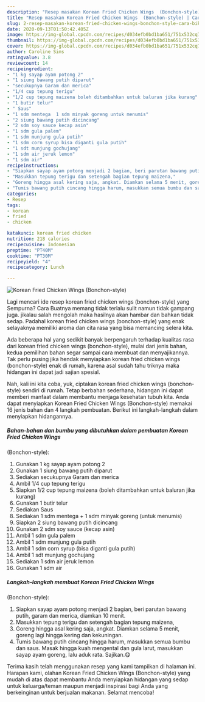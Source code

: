 ```yaml
---
description: "Resep masakan Korean Fried Chicken Wings  (Bonchon-style) | Cara Bikin Korean Fried Chicken Wings  (Bonchon-style) Yang Menggugah Selera"
title: "Resep masakan Korean Fried Chicken Wings  (Bonchon-style) | Cara Bikin Korean Fried Chicken Wings  (Bonchon-style) Yang Menggugah Selera"
slug: 2-resep-masakan-korean-fried-chicken-wings-bonchon-style-cara-bikin-korean-fried-chicken-wings-bonchon-style-yang-menggugah-selera
date: 2020-09-13T01:50:42.405Z
image: https://img-global.cpcdn.com/recipes/d034efb0bd1ba651/751x532cq70/korean-fried-chicken-wings-bonchon-style-foto-resep-utama.jpg
thumbnail: https://img-global.cpcdn.com/recipes/d034efb0bd1ba651/751x532cq70/korean-fried-chicken-wings-bonchon-style-foto-resep-utama.jpg
cover: https://img-global.cpcdn.com/recipes/d034efb0bd1ba651/751x532cq70/korean-fried-chicken-wings-bonchon-style-foto-resep-utama.jpg
author: Caroline Sims
ratingvalue: 3.8
reviewcount: 14
recipeingredient:
- "1 kg sayap ayam potong 2"
- "1 siung bawang putih diparut"
- "secukupnya Garam dan merica"
- "1/4 cup tepung terigu"
- "1/2 cup tepung maizena boleh ditambahkan untuk baluran jika kurang"
- "1 butir telur"
- " Saus"
- "1 sdm mentega  1 sdm minyak goreng untuk menumis"
- "2 siung bawang putih dicincang"
- "2 sdm soy sauce kecap asin"
- "1 sdm gula palem"
- "1 sdm munjung gula putih"
- "1 sdm corn syrup bisa diganti gula putih"
- "1 sdt munjung gochujang"
- "1 sdm air jeruk lemon"
- "1 sdm air"
recipeinstructions:
- "Siapkan sayap ayam potong menjadi 2 bagian, beri parutan bawang putih, garam dan merica, diamkan 10 menit."
- "Masukkan tepung terigu dan setengah bagian tepung maizena,"
- "Goreng hingga asal kering saja, angkat. Diamkan selama 5 menit, goreng lagi hingga kering dan kekuningan."
- "Tumis bawang putih cincang hingga harum, masukkan semua bumbu dan saus. Masak hingga kuah mengental dan gula larut, masukkan sayap ayam goreng, lalu aduk rata. Sajikan.😋"
categories:
- Resep
tags:
- korean
- fried
- chicken

katakunci: korean fried chicken 
nutrition: 218 calories
recipecuisine: Indonesian
preptime: "PT40M"
cooktime: "PT30M"
recipeyield: "4"
recipecategory: Lunch

---
```



![Korean Fried Chicken Wings 
(Bonchon-style)](https://img-global.cpcdn.com/recipes/d034efb0bd1ba651/751x532cq70/korean-fried-chicken-wings-bonchon-style-foto-resep-utama.jpg)

Lagi mencari ide resep korean fried chicken wings 
(bonchon-style) yang Sempurna? Cara Buatnya memang tidak terlalu sulit namun tidak gampang juga. jikalau salah mengolah maka hasilnya akan hambar dan bahkan tidak sedap. Padahal korean fried chicken wings 
(bonchon-style) yang enak selayaknya memiliki aroma dan cita rasa yang bisa memancing selera kita.



Ada beberapa hal yang sedikit banyak berpengaruh terhadap kualitas rasa dari korean fried chicken wings 
(bonchon-style), mulai dari jenis bahan, kedua pemilihan bahan segar sampai cara membuat dan menyajikannya. Tak perlu pusing jika hendak menyiapkan korean fried chicken wings 
(bonchon-style) enak di rumah, karena asal sudah tahu triknya maka hidangan ini dapat jadi sajian spesial.


Nah, kali ini kita coba, yuk, ciptakan korean fried chicken wings 
(bonchon-style) sendiri di rumah. Tetap berbahan sederhana, hidangan ini dapat memberi manfaat dalam membantu menjaga kesehatan tubuh kita. Anda dapat menyiapkan Korean Fried Chicken Wings 
(Bonchon-style) memakai 16 jenis bahan dan 4 langkah pembuatan. Berikut ini langkah-langkah dalam menyiapkan hidangannya.

<!--inarticleads1-->

##### Bahan-bahan dan bumbu yang dibutuhkan dalam pembuatan Korean Fried Chicken Wings 
(Bonchon-style):

1. Gunakan 1 kg sayap ayam potong 2
1. Gunakan 1 siung bawang putih diparut
1. Sediakan secukupnya Garam dan merica
1. Ambil 1/4 cup tepung terigu
1. Siapkan 1/2 cup tepung maizena (boleh ditambahkan untuk baluran jika kurang)
1. Gunakan 1 butir telur
1. Sediakan  Saus
1. Sediakan 1 sdm mentega + 1 sdm minyak goreng (untuk menumis)
1. Siapkan 2 siung bawang putih dicincang
1. Gunakan 2 sdm soy sauce (kecap asin)
1. Ambil 1 sdm gula palem
1. Ambil 1 sdm munjung gula putih
1. Ambil 1 sdm corn syrup (bisa diganti gula putih)
1. Ambil 1 sdt munjung gochujang
1. Sediakan 1 sdm air jeruk lemon
1. Gunakan 1 sdm air




<!--inarticleads2-->

##### Langkah-langkah membuat Korean Fried Chicken Wings 
(Bonchon-style):

1. Siapkan sayap ayam potong menjadi 2 bagian, beri parutan bawang putih, garam dan merica, diamkan 10 menit.
1. Masukkan tepung terigu dan setengah bagian tepung maizena,
1. Goreng hingga asal kering saja, angkat. Diamkan selama 5 menit, goreng lagi hingga kering dan kekuningan.
1. Tumis bawang putih cincang hingga harum, masukkan semua bumbu dan saus. Masak hingga kuah mengental dan gula larut, masukkan sayap ayam goreng, lalu aduk rata. Sajikan.😋




Terima kasih telah menggunakan resep yang kami tampilkan di halaman ini. Harapan kami, olahan Korean Fried Chicken Wings 
(Bonchon-style) yang mudah di atas dapat membantu Anda menyiapkan hidangan yang sedap untuk keluarga/teman maupun menjadi inspirasi bagi Anda yang berkeinginan untuk berjualan makanan. Selamat mencoba!
